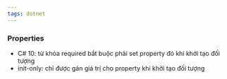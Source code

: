 ```yaml
---
tags: dotnet 
---
```

### Properties

- C# 10: từ khóa required bắt buộc phải set property đó khi khởi tạo đối tượng
- init-only: chỉ được gán giá trị cho property khi khởi tạo đối tượng

